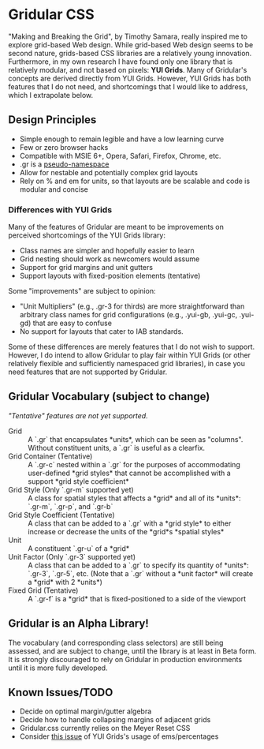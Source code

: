 # Gridular CSS

"Making and Breaking the Grid", by Timothy Samara, really inspired me to explore grid-based Web design. While grid-based Web design seems to be second nature, grids-based CSS libraries are a relatively young innovation. Furthermore, in my own research I have found only one library that is relatively modular, and not based on pixels: **YUI Grids**.  Many of Gridular's concepts are derived directly from YUI Grids. However, YUI Grids has both features that I do not need, and shortcomings that I would like to address, which I extrapolate below.

## Design Principles

* Simple enough to remain legible and have a low learning curve
* Few or zero browser hacks
* Compatible with MSIE 6+, Opera, Safari, Firefox, Chrome, etc.
* .gr is a [pseudo-namespace](http://meiert.com/en/blog/20070321/css-practice-pseudo-namespaces-in-complex-projects/)
* Allow for nestable and potentially complex grid layouts
* Rely on % and em for units, so that layouts are be scalable and code is modular and concise

### Differences with YUI Grids

Many of the features of Gridular are meant to be improvements on perceived shortcomings of the YUI Grids library:

* Class names are simpler and hopefully easier to learn
* Grid nesting should work as newcomers would assume
* Support for grid margins and unit gutters
* Support layouts with fixed-position elements (tentative)

Some "improvements" are subject to opinion:

* "Unit Multipliers" (e.g., .gr-3 for thirds) are more straightforward than arbitrary class names for grid configurations (e.g., .yui-gb, .yui-gc, .yui-gd) that are easy to confuse
* No support for layouts that cater to IAB standards.

Some of these differences are merely features that I do not wish to support. However, I do intend to allow Gridular to play fair within YUI Grids (or other relatively flexible and sufficiently namespaced grid libraries), in case you need features that are not supported by Gridular.

## Gridular Vocabulary (subject to change)

*"Tentative" features are not yet supported.*

<dl>
  <dt>Grid</dt>
  <dd>A `.gr` that encapsulates *units*, which can be seen as "columns". Without constituent units, a `.gr` is useful as a clearfix.</dd>
  <dt>Grid Container (Tentative)</dt>
  <dd>A `.gr-c` nested within a `.gr` for the purposes of accommodating user-defined *grid styles* that cannot be accomplished with a support *grid style coefficient*</dd>
  <dt>Grid Style (Only `.gr-m` supported yet)</dt>
  <dd>A class for spatial styles that affects a *grid* and all of its *units*: `.gr-m`, `.gr-p`, and `.gr-b`</dd>
  <dt>Grid Style Coefficient (Tentative)</dt>
  <dd>A class that can be added to a `.gr` with a *grid style* to either increase or decrease the units of the *grid*s *spatial styles*</dd>
  <dt>Unit</dt>
  <dd>A constituent `.gr-u` of a *grid*</dd>
  <dt>Unit Factor (Only `.gr-3` supported yet)</dt>
  <dd>A class that can be added to a `.gr` to specify its quantity of *units*: `.gr-3`, `.gr-5`, etc. (Note that a `.gr` without a *unit factor* will create a *grid* with 2 *units*)
  <dt>Fixed Grid (Tentative)</dt>
  <dd>A `.gr-f` is a *grid* that is fixed-positioned to a side of the viewport</dd>
</dl>

## Gridular is an Alpha Library!

The vocabulary (and corresponding class selectors) are still being assessed, and are subject to change, until the library is at least in Beta form. It is strongly discouraged to rely on Gridular in production environments until it is more fully developed.

## Known Issues/TODO

* Decide on optimal margin/gutter algebra
* Decide how to handle collapsing margins of adjacent grids
* Gridular.css currently relies on the Meyer Reset CSS
* Consider [this issue](http://doctype.com/problemyui-grids-large-font-size-ie67) of YUI Grids's usage of ems/percentages
